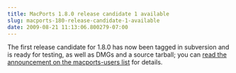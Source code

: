 ```yaml
---
title: MacPorts 1.8.0 release candidate 1 available
slug: macports-180-release-candidate-1-available
date: 2009-08-21 11:13:06.800279-07:00
---
```


The first release candidate for 1.8.0 has now been tagged in subversion and is ready for testing, as well as DMGs and a source tarball; you can [read the announcement on the macports-users list](https://lists.macosforge.org/pipermail/macports-users/2009-August/016236.html) for details.
